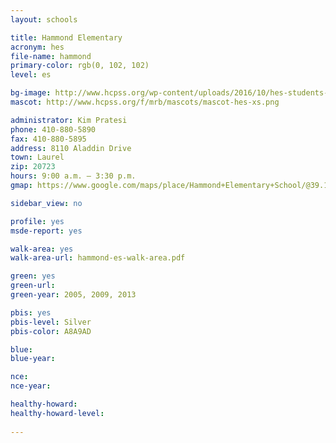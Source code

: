 ```yaml
---
layout: schools

title: Hammond Elementary
acronym: hes
file-name: hammond
primary-color: rgb(0, 102, 102)
level: es

bg-image: http://www.hcpss.org/wp-content/uploads/2016/10/hes-students-mascot.jpg
mascot: http://www.hcpss.org/f/mrb/mascots/mascot-hes-xs.png

administrator: Kim Pratesi
phone: 410-880-5890
fax: 410-880-5895
address: 8110 Aladdin Drive
town: Laurel
zip: 20723
hours: 9:00 a.m. – 3:30 p.m.
gmap: https://www.google.com/maps/place/Hammond+Elementary+School/@39.1482806,-76.8807615,17z/data=!3m1!4b1!4m2!3m1!1s0x89b7dc2ea8ef9d21:0x87e8189a19bd78a2?hl=en

sidebar_view: no

profile: yes
msde-report: yes

walk-area: yes
walk-area-url: hammond-es-walk-area.pdf

green: yes
green-url:
green-year: 2005, 2009, 2013

pbis: yes
pbis-level: Silver
pbis-color: A8A9AD

blue:
blue-year:

nce:
nce-year:

healthy-howard:
healthy-howard-level:
 
---
```

